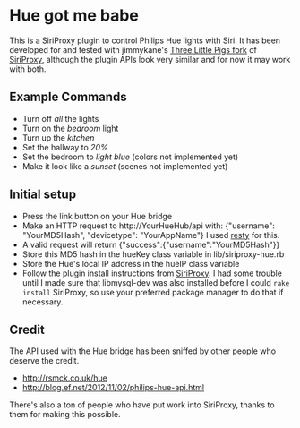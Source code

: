# Hue got me babe #

This is a SiriProxy plugin to control Philips Hue lights with Siri. It has been developed for and tested with jimmykane's [Three Little Pigs fork](https://github.com/jimmykane/The-Three-Little-Pigs-Siri-Proxy) of [SiriProxy](https://github.com/plamoni/SiriProxy), although the plugin APIs look very similar and for now it may work with both.

## Example Commands ##

- Turn off *all* the lights
- Turn on the *bedroom* light
- Turn up the *kitchen*
- Set the hallway to *20%*
- Set the bedroom to *light blue* (colors not implemented yet)
- Make it look like a *sunset* (scenes not implemented yet)

## Initial setup ##

- Press the link button on your Hue bridge
- Make an HTTP request to http://YourHueHub/api with:
    {"username": "YourMD5Hash", "devicetype": "YourAppName"}
    I used [resty](https://github.com/micha/resty) for this.
- A valid request will return {"success":{"username":"YourMD5Hash"}}
- Store this MD5 hash in the hueKey class variable in lib/siriproxy-hue.rb
- Store the Hue's local IP address in the hueIP class variable
- Follow the plugin install instructions from [SiriProxy](https://github.com/jimmykane/The-Three-Little-Pigs-Siri-Proxy/wiki/Plugin%20Developer%20Guide). I had some trouble until I made sure that libmysql-dev was also installed before I could `rake install` SiriProxy, so use your preferred package manager to do that if necessary.

## Credit ##

The API used with the Hue bridge has been sniffed by other people who deserve the credit.

  - http://rsmck.co.uk/hue
  - http://blog.ef.net/2012/11/02/philips-hue-api.html

There's also a ton of people who have put work into SiriProxy, thanks to them for making this possible.
